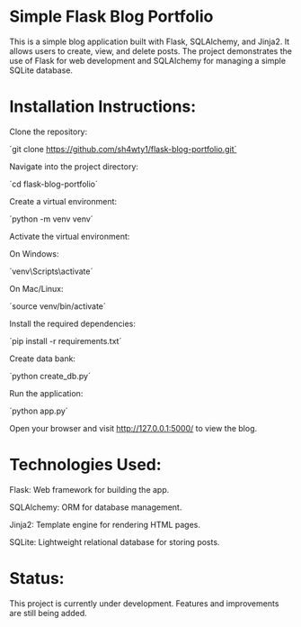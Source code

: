 # Simple Flask Blog Portfolio
This is a simple blog application built with Flask, SQLAlchemy, and Jinja2. It allows users to create, view, and delete posts. The project demonstrates the use of Flask for web development and SQLAlchemy for managing a simple SQLite database.

# Installation Instructions:
Clone the repository:

´git clone https://github.com/sh4wty1/flask-blog-portfolio.git´

Navigate into the project directory:

´cd flask-blog-portfolio´

Create a virtual environment:

´python -m venv venv´

Activate the virtual environment:

On Windows:

´venv\Scripts\activate´

On Mac/Linux:

´source venv/bin/activate´

Install the required dependencies:

´pip install -r requirements.txt´

Create data bank:

´python create_db.py´

Run the application:

´python app.py´

Open your browser and visit http://127.0.0.1:5000/ to view the blog.

# Technologies Used:
Flask: Web framework for building the app.

SQLAlchemy: ORM for database management.

Jinja2: Template engine for rendering HTML pages.

SQLite: Lightweight relational database for storing posts.

# Status:
This project is currently under development. Features and improvements are still being added.
